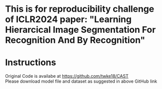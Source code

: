 # This is for reproducibility challenge of ICLR2024 paper: "Learning Hierarcical Image Segmentation For Recognition And By Recognition"

# Instructions
Original Code is availabe at https://github.com/twke18/CAST  
Please download model file and dataset as suggested in above GitHub link
